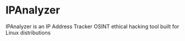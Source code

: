 # IPAnalyzer
IPAnalyzer is an IP Address Tracker OSINT ethical hacking tool built for Linux distributions
